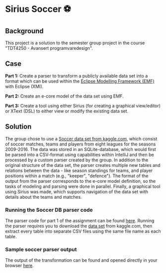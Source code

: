 # Sirius Soccer ⚽️

## Background
This project is a solution to the semester group project in the course "TDT4250 - Avansert programvaredesign".

## Case
**Part 1:** Create a parser to transform a publicly available data set into a format which can be used within the [Eclipse Modelling Framework (EMF)](https://www.eclipse.org/modeling/emf/) with Eclipse (XMI). 

**Part 2:** Create an e-core model of the data set using EMF. 

**Part 3:** Create a tool using either Sirius (for creating a graphical view/editor) or XText (DSL) to either view or modify the existing data set.

## Solution
The group chose to use a [Soccer data set from kaggle.com](https://www.kaggle.com/hugomathien/soccer), which consist of soccer matches, teams and players from eight leagues for the seasons 2009-2016. The data was stored in an SQLite-database, which would first be parsed into a CSV-format using capabilities within IntelliJ and then be processed by a custom parser created by the group. In addition to the original structure of the data set, the parser creates multiple new tables and relations between the data - like season standings for teams, and player positions within a match (e.g., "keeper", "defence"). The format of the output from the parser corresponds to the e-core model definition, so the tasks of modeling and parsing were done in parallel. Finally, a graphical tool using Sirius was made, which supports navigation of the data set with details about the teams and matches.


### Running the Soccer DB parser code
The parser code for part 1 of the assignment can be found [here](https://github.com/Gullskatten/sirius-soccer/blob/master/no.ntnu.soccer.parser/). Running the parser requires you to download the [data set](https://www.kaggle.com/hugomathien/soccer) from kaggle.com, then extract every table into separate CSV files using the same file name as each table.



### Sample soccer parser output
The output of the transformation can be found and opened directly in your browser [here](https://github.com/Gullskatten/sirius-soccer/blob/master/no.ntnu.soccer.parser/sample.soccer).
